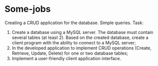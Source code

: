 # Some-jobs
Creating a CRUD application for the database. 
Simple queries.
Task:
1. Create a database using a MySQL server. The database must contain several tables (at least 2). Based on the created database, create a client program with the ability to connect to a MySQL server;
2. In the developed application to implement CRUD operations (Create, Retrieve, Update, Delete) for one or two database tables;
3. Implement a user-friendly client application interface.
